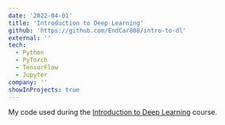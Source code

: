 ```yaml
---
date: '2022-04-01'
title: 'Introduction to Deep Learning'
github: 'https://github.com/EndCar808/intro-to-dl'
external: ''
tech:
  - Python
  - PyTorch
  - TensorFlow
  - Jupyter
company: ''
showInProjects: true
---
```


My code used during the [Introduction to Deep Learning](https://events.prace-ri.eu/event/1311/) course.
